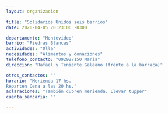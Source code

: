 ```yaml
---
layout: organizacion

title: "Solidarios Unidos seis barrios"
date: 2020-04-05 20:23:06 -0300

departamento: "Montevideo"
barrio: "Piedras Blancas"
actividades: "Olla"
necesidades: "Alimentos y donaciones"
telefono_contacto: "092927150 María"
direccion: "Rafael y Teniente Galeano (frente a la barraca)"

otros_contactos: ""
horario: "Merienda 17 hs.
Reparten Cena a las 20 hs."
aclaraciones: "También cubren merienda. Llevar tupper"
cuenta_bancaria: ""

---
```


